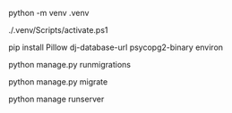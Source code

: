 

python -m venv .venv

./.venv/Scripts/activate.ps1

pip install Pillow dj-database-url psycopg2-binary environ

python manage.py runmigrations

python manage.py migrate

python manage runserver
